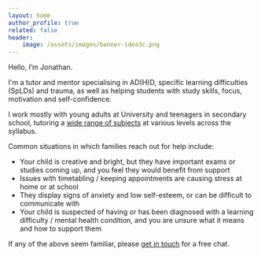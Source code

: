 ```yaml
---
layout: home
author_profile: true
related: false
header:
    image: /assets/images/banner-idea3c.png
---
```

Hello, I’m Jonathan. 

I'm a tutor and mentor specialising in AD(H)D, specific learning difficulties (SpLDs) and trauma, as well as helping students with study skills, focus, motivation and self-confidence. 

I work mostly with young adults at University and teenagers in secondary school, tutoring a [wide range of subjects](/experience-and-subject-areas/) at various levels across the syllabus. 

Common situations in which families reach out for help include:

- Your child is creative and bright, but they have important exams or studies coming up, and you feel they would benefit from support
- Issues with timetabling / keeping appointments are causing stress at home or at school
- They display signs of anxiety and low self-esteem, or can be difficult to communicate with
- Your child is suspected of having or has been diagnosed with a learning difficulty / mental health condition, and you are unsure what it means and how to support them 

If any of the above seem familiar, please [get in touch](https://www.octuition.co.uk/about-us/meet-the-team/private-tutor/jonathan-walton) for a free chat. 

<!-- (https://forms.gle/SXyVNRyLkcfqNETq8) for a free chat.  -->

